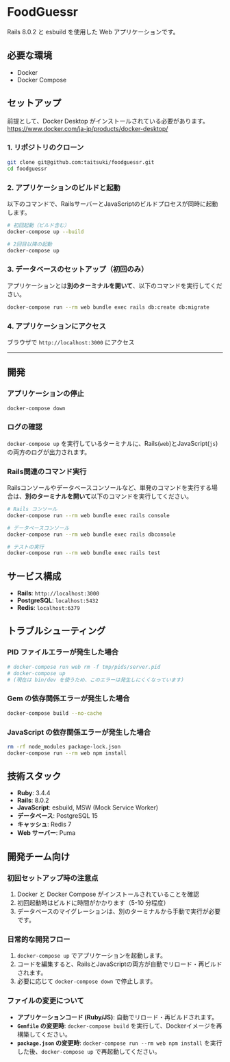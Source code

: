 # FoodGuessr

Rails 8.0.2 と esbuild を使用した Web アプリケーションです。

## 必要な環境

- Docker
- Docker Compose

## セットアップ

前提として、Docker Desktop がインストールされている必要があります。
https://www.docker.com/ja-jp/products/docker-desktop/

### 1. リポジトリのクローン

```bash
git clone git@github.com:taitsuki/foodguessr.git
cd foodguessr
````

### 2\. アプリケーションのビルドと起動

以下のコマンドで、RailsサーバーとJavaScriptのビルドプロセスが同時に起動します。

```bash
# 初回起動（ビルド含む）
docker-compose up --build

# 2回目以降の起動
docker-compose up
```

### 3\. データベースのセットアップ（初回のみ）

アプリケーションとは**別のターミナルを開いて**、以下のコマンドを実行してください。

```bash
docker-compose run --rm web bundle exec rails db:create db:migrate
```

### 4\. アプリケーションにアクセス

ブラウザで `http://localhost:3000` にアクセス

-----

## 開発

### アプリケーションの停止

```bash
docker-compose down
```

### ログの確認

`docker-compose up` を実行しているターミナルに、Rails(`web`)とJavaScript(`js`)の両方のログが出力されます。

### Rails関連のコマンド実行

Railsコンソールやデータベースコンソールなど、単発のコマンドを実行する場合は、**別のターミナルを開いて**以下のコマンドを実行してください。

```bash
# Rails コンソール
docker-compose run --rm web bundle exec rails console

# データベースコンソール
docker-compose run --rm web bundle exec rails dbconsole

# テストの実行
docker-compose run --rm web bundle exec rails test
```

## サービス構成

  - **Rails**: `http://localhost:3000`
  - **PostgreSQL**: `localhost:5432`
  - **Redis**: `localhost:6379`

## トラブルシューティング

### PID ファイルエラーが発生した場合

```bash
# docker-compose run web rm -f tmp/pids/server.pid
# docker-compose up
# (現在は bin/dev を使うため、このエラーは発生しにくくなっています)
```

### Gem の依存関係エラーが発生した場合

```bash
docker-compose build --no-cache
```

### JavaScript の依存関係エラーが発生した場合

```bash
rm -rf node_modules package-lock.json
docker-compose run --rm web npm install
```

## 技術スタック

  - **Ruby**: 3.4.4
  - **Rails**: 8.0.2
  - **JavaScript**: esbuild, MSW (Mock Service Worker)
  - **データベース**: PostgreSQL 15
  - **キャッシュ**: Redis 7
  - **Web サーバー**: Puma

## 開発チーム向け

### 初回セットアップ時の注意点

1.  Docker と Docker Compose がインストールされていることを確認
2.  初回起動時はビルドに時間がかかります（5-10 分程度）
3.  データベースのマイグレーションは、別のターミナルから手動で実行が必要です。

### 日常的な開発フロー

1.  `docker-compose up` でアプリケーションを起動します。
2.  コードを編集すると、RailsとJavaScriptの両方が自動でリロード・再ビルドされます。
3.  必要に応じて `docker-compose down` で停止します。

### ファイルの変更について

  - **アプリケーションコード (Ruby/JS)**: 自動でリロード・再ビルドされます。
  - **`Gemfile` の変更時**: `docker-compose build` を実行して、Dockerイメージを再構築してください。
  - **`package.json` の変更時**: `docker-compose run --rm web npm install` を実行した後、`docker-compose up` で再起動してください。

<!-- end list -->

